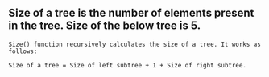 ## Size of a tree is the number of elements present in the tree. Size of the below tree is 5.

```
Size() function recursively calculates the size of a tree. It works as follows:

Size of a tree = Size of left subtree + 1 + Size of right subtree.
```

